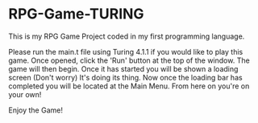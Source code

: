 # RPG-Game-TURING

This is my RPG Game Project coded in my first programming language.

Please run the main.t file using Turing 4.1.1 if you would like to play this game. Once opened, click the 'Run' button at the top of the window.
The game will then begin. Once it has started you will be shown a loading screen (Don't worry) It's doing its thing.
Now once the loading bar has completed you will be located at the Main Menu.
From here on you're on your own!

Enjoy the Game!
